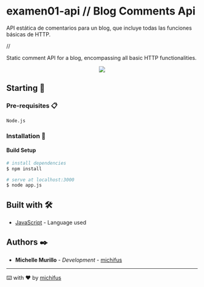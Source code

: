 # examen01-api // Blog Comments Api

API estática de comentarios para un blog, que incluye todas las funciones básicas de HTTP.

//

Static comment API for a blog, encompassing all basic HTTP functionalities.

<p align="center">
 <img src="https://img.shields.io/badge/Status-Finished-green">  
</p>
   
## Starting 🚀

### Pre-requisites 📋

```
Node.js
```

### Installation 🔧
#### Build Setup

```bash
# install dependencies
$ npm install

# serve at localhost:3000
$ node app.js
```

## Built with 🛠️

* [JavaScript](#) - Language used

## Authors ✒️

* **Michelle Murillo** - *Development* - [michifus](https://github.com/michifus)

---
⌨️ with ❤️ by [michifus](https://github.com/michifus) 
